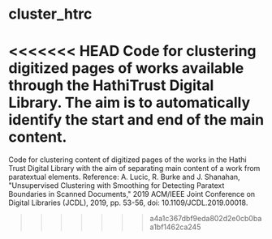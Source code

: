 # cluster_htrc
<<<<<<< HEAD
Code for clustering digitized pages of works available through the HathiTrust Digital Library. 
The aim is to automatically identify the start and end of the main content.
=======
Code for clustering content of digitized pages of the works in the Hathi Trust Digital Library with the aim of separating main content of a work from paratextual elements.
Reference: A. Lucic, R. Burke and J. Shanahan, "Unsupervised Clustering with Smoothing for Detecting Paratext Boundaries in Scanned Documents,"
2019 ACM/IEEE Joint Conference on Digital Libraries (JCDL), 2019, pp. 53-56, doi: 10.1109/JCDL.2019.00018.
>>>>>>> a4a1c367dbf9eda802d2e0cb0baa1bf1462ca245
